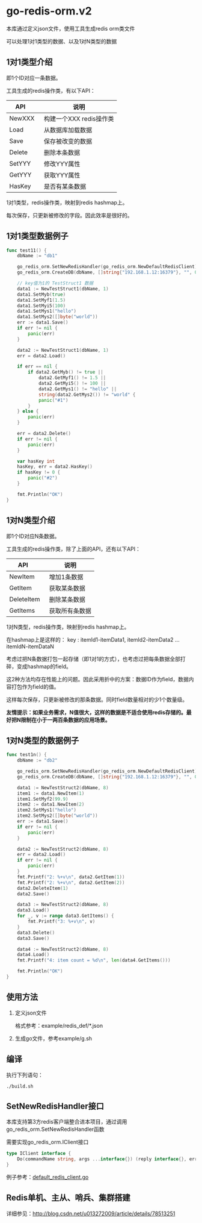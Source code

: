 # go-redis-orm.v2

本库通过定义json文件，使用工具生成redis orm类文件

可以处理1对1类型的数据、以及1对N类型的数据

## 1对1类型介绍

即1个ID对应一条数据。

工具生成的redis操作类，有以下API：

API         | 说明
------------|-----------------------------------
NewXXX      | 构建一个XXX redis操作类
Load        | 从数据库加载数据
Save        | 保存被改变的数据
Delete      | 删除本条数据
SetYYY      | 修改YYY属性
GetYYY      | 获取YYY属性
HasKey      | 是否有某条数据

1对1类型，redis操作类，映射到redis hashmap上。

每次保存，只更新被修改的字段。因此效率是很好的。


## 1对1类型数据例子

```go
func test11() {
	dbName := "db1"

	go_redis_orm.SetNewRedisHandler(go_redis_orm.NewDefaultRedisClient)
	go_redis_orm.CreateDB(dbName, []string{"192.168.1.12:16379"}, "", 0)

	// key值为1的 TestStruct1 数据
	data1 := NewTestStruct1(dbName, 1)
	data1.SetMyb(true)
	data1.SetMyf1(1.5)
	data1.SetMyi5(100)
	data1.SetMys1("hello")
	data1.SetMys2([]byte("world"))
	err := data1.Save()
	if err != nil {
		panic(err)
	}

	data2 := NewTestStruct1(dbName, 1)
	err = data2.Load()

	if err == nil {
		if data2.GetMyb() != true ||
			data2.GetMyf1() != 1.5 ||
			data2.GetMyi5() != 100 ||
			data2.GetMys1() != "hello" ||
			string(data2.GetMys2()) != "world" {
			panic("#1")
		}
	} else {
		panic(err)
	}

	err = data2.Delete()
	if err != nil {
		panic(err)
	}

	var hasKey int
	hasKey, err = data2.HasKey()
	if hasKey != 0 {
		panic("#2")
	}

	fmt.Println("OK")
}
```


## 1对N类型介绍

即1个ID对应N条数据。

工具生成的redis操作类，除了上面的API，还有以下API：

API         | 说明
------------|-----------------------------------
NewItem     | 增加1条数据
GetItem     | 获取某条数据
DeleteItem  | 删除某条数据
GetItems    | 获取所有条数据

1对N类型，redis操作类，映射到redis hashmap上。

在hashmap上是这样的： key : itemId1-itemData1, itemId2-itemData2 ... itemIdN-itemDataN

考虑过把N条数据打包一起存储（即1对1的方式），也考虑过把每条数据全部打碎，变成hashmap的field。

这2种方法均存在性能上的问题。因此采用折中的方案：数据ID作为field，数据内容打包作为field的值。

这样每次保存，只更新被修改的那条数据。同时field数量相对的少1个数量级。

**友情提示：如果业务需求，N值很大，这样的数据是不适合使用redis存储的。最好把N限制在小于一两百条数据的应用场景。**


## 1对N类型的数据例子

```go
func test1n() {
	dbName := "db2"

	go_redis_orm.SetNewRedisHandler(go_redis_orm.NewDefaultRedisClient)
	go_redis_orm.CreateDB(dbName, []string{"192.168.1.12:16379"}, "", 0)

	data1 := NewTestStruct2(dbName, 8)
	item1 := data1.NewItem(1)
	item1.SetMyf2(99.9)
	item2 := data1.NewItem(2)
	item2.SetMys1("hello")
	item2.SetMys2([]byte("world"))
	err := data1.Save()
	if err != nil {
		panic(err)
	}

	data2 := NewTestStruct2(dbName, 8)
	err = data2.Load()
	if err != nil {
		panic(err)
	}
	fmt.Printf("2: %+v\n", data2.GetItem(1))
	fmt.Printf("2: %+v\n", data2.GetItem(2))
	data2.DeleteItem(1)
	data2.Save()

	data3 := NewTestStruct2(dbName, 8)
	data3.Load()
	for _, v := range data3.GetItems() {
		fmt.Printf("3: %+v\n", v)
	}
	data3.Delete()
	data3.Save()

	data4 := NewTestStruct2(dbName, 8)
	data4.Load()
	fmt.Printf("4: item count = %d\n", len(data4.GetItems()))

	fmt.Println("OK")
}
```


## 使用方法

  1. 定义json文件

     格式参考：example/redis_def/*.json

  1. 生成go文件，参考example/g.sh


## 编译

执行下列语句：

```shell
./build.sh
```

## SetNewRedisHandler接口

本库支持第3方redis客户端整合进本项目，通过调用go_redis_orm.SetNewRedisHandler函数

需要实现go_redis_orm.IClient接口
```go
type IClient interface {
	Do(commandName string, args ...interface{}) (reply interface{}, err error)
}
```

例子参考：[default_redis_client.go](default_redis_client.go)


## Redis单机、主从、哨兵、集群搭建

详细参见：http://blog.csdn.net/u013272009/article/details/78513251
